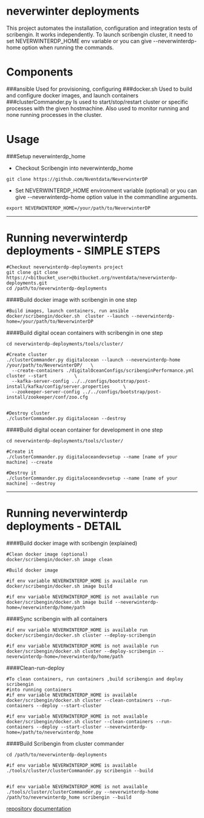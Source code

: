 # neverwinter deployments

This project automates the installation, configuration and integration tests of scribengin. It works independently. To launch scribengin cluster, it need  to set NEVERWINTERDP_HOME env variable or you can give --neverwinterdp-home option when running the commands.


Components
======
###ansible
Used for provisioning, configuring
###docker.sh
Used to build and configure docker images, and launch containers
###clusterCommander.py
Is used to start/stop/restart cluster or specific processes with the given hostmachine. Also used to monitor running and none running processes in the cluster.

Usage
======
###Setup neverwinterdp_home

- Checkout Scribengin into neverwinterdp_home

```
git clone https://github.com/Nventdata/NeverwinterDP
```

- Set NEVERWINTERDP_HOME environment variable (optional) or you can give --neverwinterdp-home option value in the commandline arguments.

```
export NEVERWINTERDP_HOME=/your/path/to/NeverwinterDP
```
   
   
   
   
***




Running neverwinterdp deployments - SIMPLE STEPS
======


```
#Checkout neverwinterdp-deployments project 
git clone git clone https://<bitbucket_user>@bitbucket.org/nventdata/neverwinterdp-deployments.git
cd /path/to/neverwinterdp-deployments
```
####Build docker image with scribengin in one step
```
#Build images, launch containers, run ansible
docker/scribengin/docker.sh  cluster --launch --neverwinterdp-home=/your/path/to/NeverwinterDP
```

####Build digital ocean containers with scribengin in one step
```
cd neverwinterdp-deployments/tools/cluster/

#Create cluster
./clusterCommander.py digitalocean --launch --neverwinterdp-home /your/path/to/NeverwinterDP/   \
  --create-containers ./digitalOceanConfigs/scribenginPerformance.yml  cluster --start          \
  --kafka-server-config ../../configs/bootstrap/post-install/kafka/config/server.properties     \
  --zookeeper-server-config ../../configs/bootstrap/post-install/zookeeper/conf/zoo.cfg
  
  
#Destroy cluster
./clusterCommander.py digitalocean --destroy
```

####Build digital ocean container for development in one step
```
cd neverwinterdp-deployments/tools/cluster/

#Create it
./clusterCommander.py digitaloceandevsetup --name [name of your machine] --create

#Destroy it
./clusterCommander.py digitaloceandevsetup --name [name of your machine] --destroy
```


***  



Running neverwinterdp deployments - DETAIL
======

####Build docker image with scribengin (explained)

```
#Clean docker image (optional)
docker/scribengin/docker.sh image clean

#Build docker image

#if env variable NEVERWINTERDP_HOME is available run 
docker/scribengin/docker.sh image build

#if env variable NEVERWINTERDP_HOME is not available run 
docker/scribengin/docker.sh image build --neverwinterdp-home=/neverwinterdp/home/path
```

####Sync scribengin with all containers

```
#if env variable NEVERWINTERDP_HOME is available run 
docker/scribengin/docker.sh cluster --deploy-scribengin

#if env variable NEVERWINTERDP_HOME is not available run 
docker/scribengin/docker.sh cluster --deploy-scribengin --neverwinterdp-home=/neverwinterdp/home/path
```

####Clean-run-deploy 
```
#To clean containers, run containers ,build scribengin and deploy scribengin 
#into running containers
#if env variable NEVERWINTERDP_HOME is available
docker/scribengin/docker.sh cluster --clean-containers --run-containers --deploy --start-cluster

#if env variable NEVERWINTERDP_HOME is not available
docker/scribengin/docker.sh cluster --clean-containers --run-containers --deploy --start-cluster --neverwinterdp-home=/path/to/neverwinterdp_home
```

####Build Scribengin from cluster commander
```
cd /path/to/neverwinterdp-deployments

#if env variable NEVERWINTERDP_HOME is available
./tools/cluster/clusterCommander.py scribengin --build
    

#if env variable NEVERWINTERDP_HOME is not available
./tools/cluster/clusterCommander.py --neverwinterdp-home /path/to/neverwinterdp_home scribengin --build
```

    
 
 [repository](https://bitbucket.org/nventdata/neverwinterdp-deployments)
[documentation](https://bitbucket.org/nventdata/neverwinterdp-deployments/wiki/Home)
